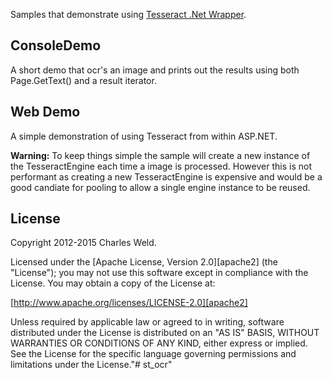 Samples that demonstrate using [Tesseract .Net Wrapper](https://github.com/charlesw/tesseract).

## ConsoleDemo

A short demo that ocr's an image and prints out the results using both Page.GetText()
and a result iterator.

## Web Demo

A simple demonstration of using Tesseract from within ASP.NET.

**Warning:** To keep things simple the sample will create a new instance of the TesseractEngine
each time a image is processed. However this is not performant as creating a new TesseractEngine
is expensive and would be a good candiate for pooling to allow a single engine instance to be
reused.

## License

Copyright 2012-2015 Charles Weld.

Licensed under the [Apache License, Version 2.0][apache2] (the "License"); you
may not use this software except in compliance with the License. You may obtain
a copy of the License at:

[http://www.apache.org/licenses/LICENSE-2.0][apache2]

Unless required by applicable law or agreed to in writing, software distributed
under the License is distributed on an "AS IS" BASIS, WITHOUT WARRANTIES OR
CONDITIONS OF ANY KIND, either express or implied. See the License for the
specific language governing permissions and limitations under the License."# st_ocr" 
